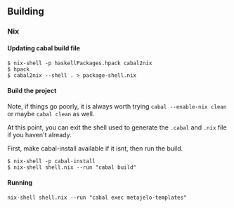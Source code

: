 ## Building

### Nix

#### Updating cabal build file

```
$ nix-shell -p haskellPackages.hpack cabal2nix
$ hpack
$ cabal2nix --shell . > package-shell.nix
```

#### Build the project

Note, if things go poorly, it is always worth trying
`cabal --enable-nix clean` or maybe `cabal clean` as well.


At this point, you can exit the shell used to generate
the `.cabal` and `.nix` file if you haven't already.

First, make cabal-install available if it isnt, then
run the build.

```
$ nix-shell -p cabal-install
$ nix-shell shell.nix --run "cabal build"
```

#### Running

```
nix-shell shell.nix --run "cabal exec metajelo-templates"
```